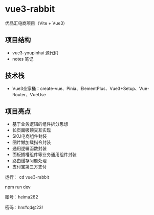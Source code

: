 # vue3-rabbit
优品汇电商项目（Vite + Vue3）
## 项目结构
+ vue3-youpinhui 源代码
+ notes 笔记

## 技术栈
+ Vue3全家桶：create-vue、Pinia、ElementPlus、Vue3+Setup、Vue-Router、VueUse
## 项目亮点
+ 基于业务逻辑的组件拆分思想
+ 长页面吸顶交互实现
+ SKU电商组件封装
+ 图片懒加载指令封装
+ 通用逻辑函数封装
+ 面板插槽组件等业务通用组件封装
+ 路由缓存问题处理
+ 支付宝第三方支付



运行：
cd vue3-rabbit

npm run dev

账号：heima282

密码：hm#qd@23!
